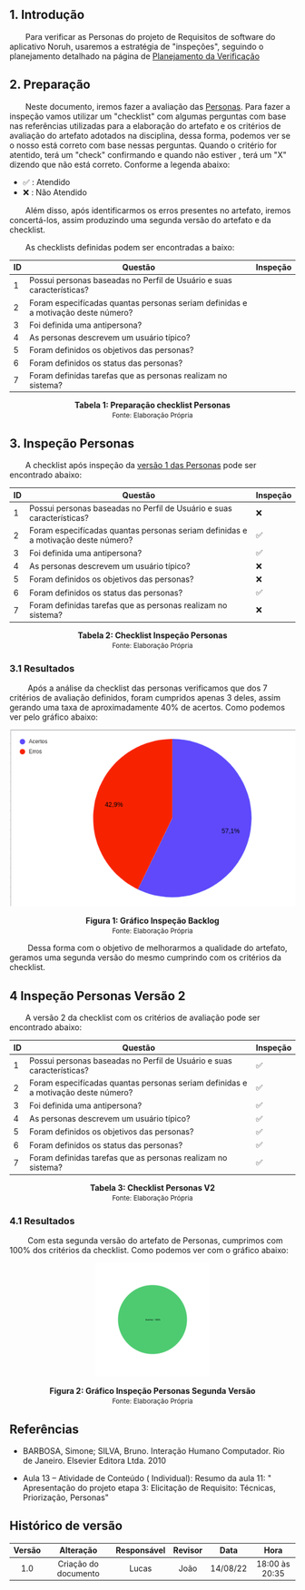 ## 1. Introdução

&emsp;&emsp;Para verificar as Personas do projeto de Requisitos de software do aplicativo Noruh, usaremos a estratégia de "inspeções", seguindo o planejamento detalhado na página de [Planejamento da Verificação](../verificacao/planejamento.md)

## 2. Preparação

&emsp;&emsp;Neste documento, iremos fazer a avaliação das [Personas](../../elicitacao/personas.md). Para fazer a inspeção vamos utilizar um "checklist" com algumas perguntas com base nas referências utilizadas para a elaboração do artefato e os critérios de avaliação do artefato adotados na disciplina, dessa forma, podemos ver se o nosso está correto com base nessas perguntas. Quando o critério for atentido, terá um "check" confirmando e quando não estiver , terá um "X" dizendo que não está correto. Conforme a legenda abaixo:

- ✅ : Atendido
- ❌ : Não Atendido

&emsp;&emsp;Além disso, após identificarmos os erros presentes no artefato, iremos concertá-los, assim produzindo uma segunda versão do artefato e da checklist.

&emsp;&emsp;As checklists definidas podem ser encontradas a baixo:

<center>

|ID|Questão| Inspeção |
|-----------|-------------|-------------|
| 1 | Possui personas baseadas no Perfil de Usuário e suas características? ||
| 2 | Foram especifícadas quantas personas seriam definidas e a motivação deste número? ||
| 3 | Foi definida uma antipersona? ||
| 4 | As personas descrevem um usuário típico? ||
| 5 | Foram definidos os objetivos das personas? ||
| 6 | Foram definidos os status das personas? ||
| 7 | Foram definidas tarefas que as personas realizam no sistema? ||


</center>

<figcaption align='center'>
    <b>Tabela 1: Preparação checklist Personas </b>
    <br><small> Fonte: Elaboração Própria </small>
</figcaption>

## 3. Inspeção Personas

&emsp;&emsp;A checklist após inspeção da [versão 1 das Personas](../../elicitacao/personasV1.md) pode ser encontrado abaixo:

<center>

|ID|Questão| Inspeção |
|-----------|-------------|-------------|
| 1 | Possui personas baseadas no Perfil de Usuário e suas características? |❌|
| 2 | Foram especifícadas quantas personas seriam definidas e a motivação deste número? |✅|
| 3 | Foi definida uma antipersona? |✅|
| 4 | As personas descrevem um usuário típico? |❌|
| 5 | Foram definidos os objetivos das personas? |❌|
| 6 | Foram definidos os status das personas? |✅|
| 7 | Foram definidas tarefas que as personas realizam no sistema? |❌|


</center>

<figcaption align='center'>
    <b>Tabela 2: Checklist Inspeção Personas </b>
    <br><small> Fonte: Elaboração Própria </small>
</figcaption>

### 3.1 Resultados
&emsp;&emsp; Após a análise da checklist das personas verificamos que dos 7 critérios de avaliação definidos, foram cumpridos apenas 3 deles, assim gerando uma taxa de aproximadamente 40% de acertos. Como podemos ver pelo gráfico abaixo:

<center>

![Grafico](../../assets/verificacao/graficoPersonas.png)

</center>

<figcaption align='center'>
    <b>Figura 1: Gráfico Inspeção Backlog </b>
    <br><small> Fonte: Elaboração Própria </small>
</figcaption>

&emsp;&emsp; Dessa forma com o objetivo de melhorarmos a qualidade do artefato, geramos uma segunda versão do mesmo cumprindo com os critérios da checklist.

## 4 Inspeção Personas Versão 2
&emsp;&emsp;A versão 2 da checklist com os critérios de avaliação pode ser encontrado abaixo:

|ID|Questão| Inspeção |
|-----------|-------------|-------------|
| 1 | Possui personas baseadas no Perfil de Usuário e suas características? |✅|
| 2 | Foram especifícadas quantas personas seriam definidas e a motivação deste número? |✅|
| 3 | Foi definida uma antipersona? |✅|
| 4 | As personas descrevem um usuário típico? |✅|
| 5 | Foram definidos os objetivos das personas? |✅|
| 6 | Foram definidos os status das personas? |✅|
| 7 | Foram definidas tarefas que as personas realizam no sistema? |✅|

<figcaption align='center'>
    <b>Tabela 3: Checklist Personas V2 </b>
    <br><small> Fonte: Elaboração Própria </small>
</figcaption>

### 4.1 Resultados
&emsp;&emsp; Com esta segunda versão do artefato de Personas, cumprimos com 100% dos critérios da checklist. Como podemos ver com o gráfico abaixo:

<center>

![Grafico](../../assets/verificacao/graficoInspecaoBacklogV2.png)

</center>

<figcaption align='center'>
    <b>Figura 2: Gráfico Inspeção Personas Segunda Versão </b>
    <br><small> Fonte: Elaboração Própria </small>
</figcaption>


## Referências
- BARBOSA, Simone; SILVA, Bruno. Interação Humano Computador. Rio de Janeiro. Elsevier Editora Ltda. 2010

- Aula 13 – Atividade de Conteúdo ( Individual): Resumo da aula 11: " Apresentação do projeto etapa 3: Elicitação de Requisito: Técnicas, Priorização, Personas"

## Histórico de versão
| Versão |      Alteração      | Responsável |           Revisor            |   Data   | Hora  |
| :----: | :-----------------: | :---------: | :--------------------------: | :------: | :------: |
|  1.0   |      Criação do documento          |    Lucas   |         João       | 14/08/22 |18:00 às 20:35 |

